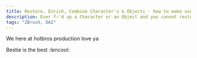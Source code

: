 ```yaml
---
title: Restore, Enrich, Combine Character's & Objects - how to make use of ZBrush Morph Target 
description: Ever f—'d up a Character or an Object and you cannot restore it or simply don't want to go back? You want to combine two parts together? ZBrush's Morph Target is your bae
tags: "ZBrush, DAZ"
---
```

We here at hotbros production love ya

Bestie is the best :lencool: